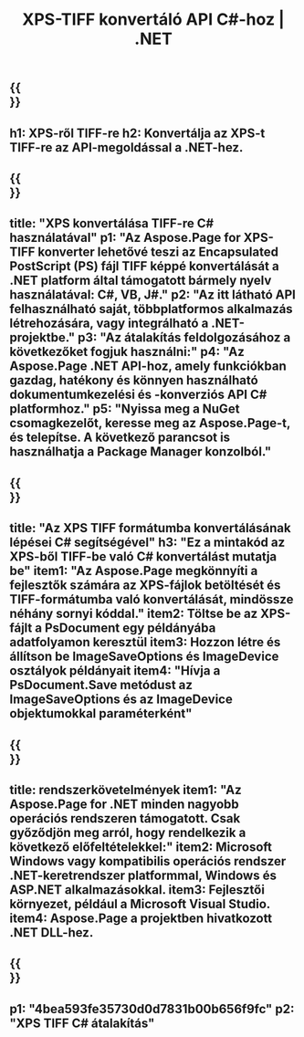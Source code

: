 ﻿---
translation: true
template: /_templates/_conversion-child-net.md
title: XPS-TIFF konvertáló API C#-hoz |  .NET
url: /net/conversion/xps-to-tiff/
description: Mintakód az XPS-ből TIFF-be C# konvertáláshoz. Használjon API-példakódot az XPS-fájlok kötegelt TIFF-re konvertálásához VB.NET-en, Asp.NET-en vagy bármely .NET-alapú alkalmazáson belül.
informat: XPS
outformat: TIFF
otherformats: XPS EPS
---

{{<section banner>}}
---
h1: XPS-ről TIFF-re
h2: Konvertálja az XPS-t TIFF-re az API-megoldással a .NET-hez.
---

{{<section overview>}}
---
title: "XPS konvertálása TIFF-re C# használatával"
p1: "Az Aspose.Page for XPS-TIFF konverter lehetővé teszi az Encapsulated PostScript (PS) fájl TIFF képpé konvertálását a .NET platform által támogatott bármely nyelv használatával: C#, VB, J#."
p2: "Az itt látható API felhasználható saját, többplatformos alkalmazás létrehozására, vagy integrálható a .NET-projektbe."
p3: "Az átalakítás feldolgozásához a következőket fogjuk használni:"
p4: "Az Aspose.Page .NET API-hoz, amely funkciókban gazdag, hatékony és könnyen használható dokumentumkezelési és -konverziós API C# platformhoz."
p5: "Nyissa meg a NuGet csomagkezelőt, keresse meg az Aspose.Page-t, és telepítse. A következő parancsot is használhatja a Package Manager konzolból."
---

{{<section feature1>}}
---
title: "Az XPS TIFF formátumba konvertálásának lépései C# segítségével"
h3: "Ez a mintakód az XPS-ből TIFF-be való C# konvertálást mutatja be"
item1: "Az Aspose.Page megkönnyíti a fejlesztők számára az XPS-fájlok betöltését és TIFF-formátumba való konvertálását, mindössze néhány sornyi kóddal."
item2: Töltse be az XPS-fájlt a PsDocument egy példányába adatfolyamon keresztül
item3: Hozzon létre és állítson be ImageSaveOptions és ImageDevice osztályok példányait
item4: "Hívja a PsDocument.Save metódust az ImageSaveOptions és az ImageDevice objektumokkal paraméterként"
---

{{<section feature2>}}
---
title: rendszerkövetelmények
item1: "Az Aspose.Page for .NET minden nagyobb operációs rendszeren támogatott. Csak győződjön meg arról, hogy rendelkezik a következő előfeltételekkel:"
item2: Microsoft Windows vagy kompatibilis operációs rendszer .NET-keretrendszer platformmal, Windows és ASP.NET alkalmazásokkal.
item3: Fejlesztői környezet, például a Microsoft Visual Studio.
item4: Aspose.Page a projektben hivatkozott .NET DLL-hez.
---

{{<section gist>}}
---
p1: "4bea593fe35730d0d7831b00b656f9fc"
p2: "XPS TIFF C# átalakítás"
---
